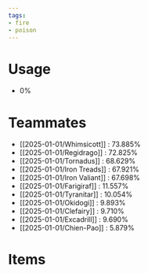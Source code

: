 ```yaml
---
tags:
- fire
- poison
---
```

# Usage
- 0%
# Teammates
- [[2025-01-01/Whimsicott]] : 73.885%
- [[2025-01-01/Regidrago]] : 72.825%
- [[2025-01-01/Tornadus]] : 68.629%
- [[2025-01-01/Iron Treads]] : 67.921%
- [[2025-01-01/Iron Valiant]] : 67.698%
- [[2025-01-01/Farigiraf]] : 11.557%
- [[2025-01-01/Tyranitar]] : 10.054%
- [[2025-01-01/Okidogi]] : 9.893%
- [[2025-01-01/Clefairy]] : 9.710%
- [[2025-01-01/Excadrill]] : 9.690%
- [[2025-01-01/Chien-Pao]] : 5.879%
# Items